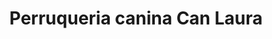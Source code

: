 ---
title: "Perruqueria canina Can Laura"
url: /les-borges-blanques/perruqueria-canina-can-laura/
shop: peluquería canina
---